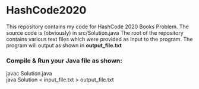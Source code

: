 # HashCode2020
This repository contains my code for HashCode 2020 Books Problem.
The source code is (obviously) in src/Solution.java
The root of the repository contains various text files which were provided as input to the program.
The program will output as shown in **output_file.txt**


### Compile & Run your Java file as shown:


  javac Solution.java \
  java Solution < input_file.txt > output_file.txt

